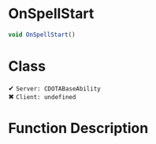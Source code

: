 # OnSpellStart
```js
void OnSpellStart()
```
# Class
✔ `Server: CDOTABaseAbility`  
✖ `Client: undefined`  

# Function Description

